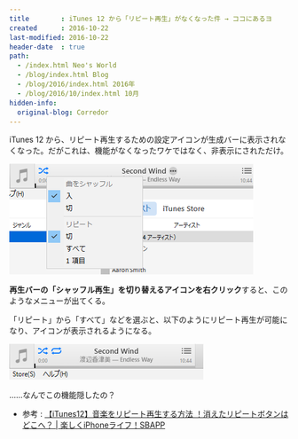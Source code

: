 ```yaml
---
title        : iTunes 12 から「リピート再生」がなくなった件 → ココにあるヨ
created      : 2016-10-22
last-modified: 2016-10-22
header-date  : true
path:
  - /index.html Neo's World
  - /blog/index.html Blog
  - /blog/2016/index.html 2016年
  - /blog/2016/10/index.html 10月
hidden-info:
  original-blog: Corredor
---
```


iTunes 12 から、リピート再生するための設定アイコンが生成バーに表示されなくなった。だがこれは、機能がなくなったワケではなく、非表示にされただけ。

![アイコンを右クリックする](22-01-01.png)

**再生バーの「シャッフル再生」を切り替えるアイコンを右クリック**すると、このようなメニューが出てくる。

「リピート」から「すべて」などを選ぶと、以下のようにリピート再生が可能になり、アイコンが表示されるようになる。

![設定後はアイコンが出てくる](22-01-02.png)

……なんでこの機能隠したの？

- 参考 : [【iTunes12】音楽をリピート再生する方法 ！消えたリピートボタンはどこへ？ | 楽しくiPhoneライフ！SBAPP](http://sbapp.net/appnews/itunes12-2-19211)
